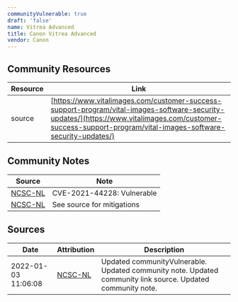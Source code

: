 ```yaml
---
communityVulnerable: true
draft: 'false'
name: Vitrea Advanced
title: Canon Vitrea Advanced
vendor: Canon
---
```



## Community Resources
| Resource | Link |
| --- | --- |
| source | [https://www.vitalimages.com/customer-success-support-program/vital-images-software-security-updates/](https://www.vitalimages.com/customer-success-support-program/vital-images-software-security-updates/) |

## Community Notes
| Source | Note |
| --- | --- |
| [NCSC-NL](https://github.com/NCSC-NL/log4shell/blob/main/software/README.md) | CVE-2021-44228: Vulnerable </ul> |
| [NCSC-NL](https://github.com/NCSC-NL/log4shell/blob/main/software/README.md) | See source for mitigations |

## Sources
| Date | Attribution | Description |
| --- | --- | --- |
| 2022-01-03 11:06:08 | [NCSC-NL](https://github.com/NCSC-NL/log4shell/blob/main/software/README.md) | Updated communityVulnerable. Updated community note. Updated community link source. Updated community note.  |
